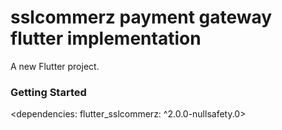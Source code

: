 # sslcommerz payment gateway flutter implementation

A new Flutter project.

### Getting Started
<dependencies:
  flutter_sslcommerz: ^2.0.0-nullsafety.0>


